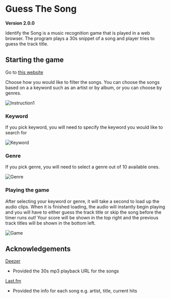 # Guess The Song
**Version 2.0.0**

Identify the Song is a music recognition game that is played in a web browser. The program plays a 30s snippet of a song and player tries to guess the track title.


## Starting the game
Go to [this website](https://resocram.github.io/GuessTheSong/)

Choose how you would like to filter the songs.
You can choose the songs based on a a keyword such as an artist or by album,
or you can choose by genres.


![Instruction1](https://i.imgur.com/ALQRzVv.png "Choose Keyword or Genre")

### Keyword
If you pick keyword, you will need to specify the keyword you would like to search for

![Keyword](https://i.imgur.com/76QWDVn.png "Keyword")

### Genre
If you pick genre, you will need to select a genre out of 10 available ones.

![Genre](https://i.imgur.com/mTpF34b.png "Genre")


### Playing the game
After selecting your keyword or genre, it will take a second to load up the audio clips. When it is finished loading, the audio will instantly begin playing and you will have to either guess the track title or skip the song before the timer runs out! Your score will be shown in the top right and the previous track titles will be shown in the bottom left.

![Game](https://i.imgur.com/sn8PXTS.png, "Playing the game")

## Acknowledgements

[Deezer](https://developers.deezer.com/api)
* Provided the 30s mp3 playback URL for the songs

[Last.fm](https://www.last.fm/api/)
* Provided the info for each song e.g. artist, title, current hits
